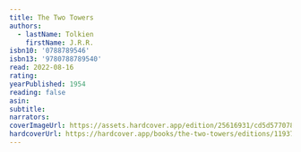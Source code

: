 ```yaml
---
title: The Two Towers
authors:
  - lastName: Tolkien
    firstName: J.R.R.
isbn10: '0788789546'
isbn13: '9780788789540'
read: 2022-08-16
rating:
yearPublished: 1954
reading: false
asin:
subtitle:
narrators:
coverImageUrl: https://assets.hardcover.app/edition/25616931/cd5d5770785ed7174f4649b06ff4feb6cbdb800e.jpeg
hardcoverUrl: https://hardcover.app/books/the-two-towers/editions/11937048
---
```

